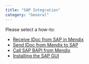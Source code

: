 ```yaml
---
title: "SAP Integration"
category: "General"
---
```

Please select a how-to:

*   [Receive IDoc from SAP in Mendix](receive-idoc-from-sap-in-mx)
*   [Send IDoc from Mendix to SAP](send-idoc-from-mx-to-sap)
*   [Call SAP BAPI from Mendix](call-sap-bapi-from-mx)
*   [Installing the SAP GUI](installing-the-sap-gui)
